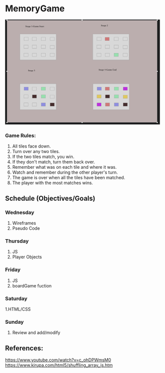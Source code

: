 # MemoryGame
![wireframe](./wireframe/memoryGameWireframe.png)

### Game Rules:

1. All tiles face down.
2. Turn over any two tiles.
3. If the two tiles match, you win.
4. If they don't match, turn them back over.
5. Remember what was on each tile and where it was.
6. Watch and remember during the other player's turn.
7. The game is over when all the tiles have been matched.
8. The player with the most matches wins.

## Schedule (Objectives/Goals)
### Wednesday

1. Wireframes
2. Pseudo Code

### Thursday

1. JS
2. Player Objects

### Friday

1. JS
2. boardGame fuction

### Saturday

1.HTML/CSS
### Sunday
1. Review and add/modify 

## References: 
https://www.youtube.com/watch?v=c_ohDPWmsM0
https://www.kirupa.com/html5/shuffling_array_js.htm
